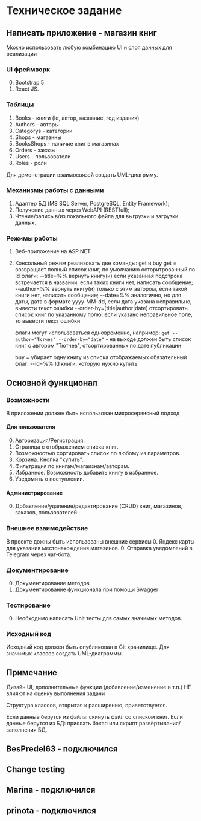 # Техническое задание

## Написать приложение - магазин книг

Можно использовать любую комбинацию UI и слоя данных для реализации

### UI фреймворк

 0. Bootstrap 5
 0. React JS.

### Таблицы

 1. Books - книги (Id, автор, название, год издания)
 2. Authors - авторы
 3. Categorys - категории
 4. Shops - магазины
 5. BooksShops - наличие книг в магазинах
 6. Orders - заказы
 7. Users - пользователи
 8. Roles - роли

Для демонстрации взаимосвязей создать UML-диагрмму.

### Механизмы работы с данными

 1. Адаптер БД (MS SQL Server, PostgreSQL, Entity Framework);
 2. Получение данных через WebAPI (RESTfull);
 3. Чтение/запись в/из локального файла для выгрузки и загрузки данных.

### Режимы работы

 1. Веб-приложение на ASP.NET.
 2. Консольный режим
    реализовать две команды: get и buy
    get = возвращает полный список книг, по умолчанию осторитрованный по Id
    флаги:
    --title=%% вернуть книгу(и) если указанная подстрока встречается в названии, если таких книги нет, написать сообщение;
    --author=%% вернуть книгу(и) только с этим автором, если такой книги нет, написать сообщение;
    --date=%% аналогично, но для даты, дата в формате yyyy-MM-dd, если дата указана неправильно, вывести текст ошибки
    --order-by=[title|author|date] отсортировать список книг по указанному полю, если указано неправильное поле, то вывести текст ошибки

    флаги могут использоваться одновременно, например: `get --author="Тютчев" --order-by="date"` - на выходе должен быть список книг с автором "Тютчев", отсортированных по дате публикации

    buy = убирает одну книгу из списка отображаемых
    обязательный флаг:
    --id=%% Id книги, которую нужно купить

## Основной функционал

### Возможности


В приложении должен быть использован микросервисный подход

#### Для пользователя

 0. Авторизация/Регистрация.
 0. Страница с отображением списка книг.
 0. Возможностью сортировать список по любому из параметров.
 0. Корзина. Кнопка "купить".
 0. Фильтрация по книгам/магаизнам/авторам.
 0. Избранное. Возможность добавить книгу в избранное.
 0. Уведомить о поступлении.

#### Администрирование

 0. Добавление/удаление/редактирование (CRUD) книг, магазинов, заказов, пользователей

### Внешнее взаимодействие

В проекте дожны быть использованы внешние сервисы
 0. Яндекс карты для указания местонахождения магазинов.
 0. Отправка уведомлений в Telegram через чат-бота.

### Документирование

 0. Документирование методов
 0. Документирование функционала при помощи Swagger

### Тестирование

 0. Необходимо написать Unit тесты для самых значимых методов.

### Исходный код

Исходный код должен быть опубликован в Git хранилище. Для значимых классов создать UML-диаграммы.

## Примечание

Дизайн UI, дополнительные функции (добавление/изменение и т.п.) НЕ влияют на оценку выполнения задачи

Структура классов, открытая к расширению, приветствуется.

Если данные берутся из файла: скинуть файл со списком книг.
Если данные берутся из БД: прислать бэкап или скрипт развёртывания/заполнения БД.


## BesPredel63 - подключился
## Change testing
## Marina - подключился
## prinota - подключился
##  
